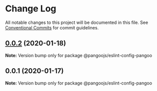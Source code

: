 # Change Log

All notable changes to this project will be documented in this file.
See [Conventional Commits](https://conventionalcommits.org) for commit guidelines.

## [0.0.2](https://github.com/pangoojs/pangoo/compare/@pangoojs/eslint-config-pangoo@0.0.1...@pangoojs/eslint-config-pangoo@0.0.2) (2020-01-18)

**Note:** Version bump only for package @pangoojs/eslint-config-pangoo





## 0.0.1 (2020-01-17)

**Note:** Version bump only for package @pangoojs/eslint-config-pangoo
